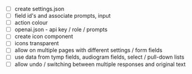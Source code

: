 - [ ] create settings.json
 - [ ] field id's and associate prompts, input
 - [ ] action colour
- [ ] openai.json - api key / role / prompts
- [ ] create icon component
- [ ] icons transparent
- [ ] allow on multiple pages with different settings / form fields
- [ ] use data from tymp fields, audiogram fields, select / pull-down lists
- [ ] allow undo / switching between multiple responses and original text
